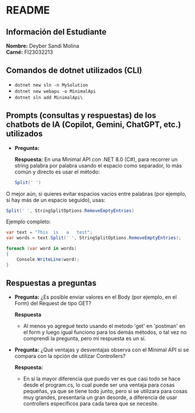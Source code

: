 # README

## Información del Estudiante

**Nombre:** Deyber Sandi Molina  
**Carné:** FI23032213

## Comandos de dotnet utilizados (CLI)

- `dotnet new sln -n MySolution`
- `dotnet new webapu -o MinimalApi`
- `dotnet sln add MinimalApi\`

## Prompts (consultas y respuestas) de los chatbots de IA (Copilot, Gemini, ChatGPT, etc.) utilizados

- **Pregunta:** 
  
  **Respuesta:** En una Minimal API con .NET 8.0 (C#), para recorrer un string palabra por palabra usando el espacio como separador, lo más común y directo es usar el método:

  ```csharp
  Split(' ')
    ```

O mejor aún, si quieres evitar espacios vacíos entre palabras (por ejemplo, si hay más de un espacio seguido), usas:

```csharp
Split(' ', StringSplitOptions.RemoveEmptyEntries)
  ```

Ejemplo completo:
```csharp
var text = "This  is   a   test";
var words = text.Split(' ', StringSplitOptions.RemoveEmptyEntries);

foreach (var word in words)
{
    Console.WriteLine(word);
}
  ```
## Respuestas a preguntas

- **Pregunta:** ¿Es posible enviar valores en el Body (por ejemplo, en el Form) del Request de tipo GET?

  **Respuesta**
  - Al menos yo agregué texto usando el metodo 'get' en 'postman' en el form y luego igual funciono para los demás métodos, o tal vez no comprendí la pregunta, pero mi respuesta es un sí.

- **Pregunta:** ¿Qué ventajas y desventajas observa con el Minimal API si se compara con la opción de utilizar Controllers?

  **Respuesta:** 
  - En sí la mayor diferencia que puedo ver es que casi todo se hace desde el program.cs, lo cual puede ser una ventaja para cosas pequeñas, ya que se tiene todo junto, pero si se utilizara para cosas muy grandes, presentaría un gran desorde, a diferencia de usar controllers específicos para cada tarea que se necesite.
